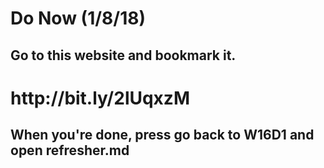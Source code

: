 # Do Now (1/8/18)

## Go to this website and bookmark it.

<h1>http://bit.ly/2lUqxzM</h1>

## When you're done, press go back to W16D1 and open refresher.md